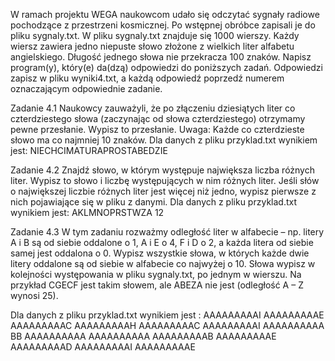 W ramach projektu WEGA naukowcom udało się odczytać sygnały radiowe pochodzące
z przestrzeni kosmicznej. Po wstępnej obróbce zapisali je do pliku sygnaly.txt.
W pliku sygnaly.txt znajduje się 1000 wierszy. Każdy wiersz zawiera jedno niepuste
słowo złożone z wielkich liter alfabetu angielskiego. Długość jednego słowa nie przekracza 100
znaków.
Napisz program(y), który(e) da(dzą) odpowiedzi do poniższych zadań. Odpowiedzi zapisz
w pliku wyniki4.txt, a każdą odpowiedź poprzedź numerem oznaczającym odpowiednie
zadanie. 

Zadanie 4.1
Naukowcy zauważyli, że po złączeniu dziesiątych liter co czterdziestego słowa (zaczynając od
słowa czterdziestego) otrzymamy pewne przesłanie. Wypisz to przesłanie.
Uwaga: Każde co czterdzieste słowo ma co najmniej 10 znaków.
Dla danych z pliku przyklad.txt wynikiem jest:
NIECHCIMATURAPROSTABEDZIE 

Zadanie 4.2
Znajdź słowo, w którym występuje największa liczba różnych liter. Wypisz to słowo i liczbę
występujących w nim różnych liter. Jeśli słów o największej liczbie różnych liter jest więcej
niż jedno, wypisz pierwsze z nich pojawiające się w pliku z danymi.
Dla danych z pliku przyklad.txt wynikiem jest:
AKLMNOPRSTWZA 12

Zadanie 4.3
W tym zadaniu rozważmy odległość liter w alfabecie – np. litery A i B są od siebie oddalone
o 1, A i E o 4, F i D o 2, a każda litera od siebie samej jest oddalona o 0. Wypisz wszystkie
słowa, w których każde dwie litery oddalone są od siebie w alfabecie co najwyżej o 10. Słowa
wypisz w kolejności występowania w pliku sygnaly.txt, po jednym w wierszu.
Na przykład CGECF jest takim słowem, ale ABEZA nie jest (odległość A – Z wynosi 25). 

Dla danych z pliku przyklad.txt wynikiem jest :
AAAAAAAAAI
AAAAAAAAAE
AAAAAAAAAC
AAAAAAAAAH
AAAAAAAAAC
AAAAAAAAAI
AAAAAAAAAA
BB
AAAAAAAAAA
AAAAAAAAAA
AAAAAAAAAB
AAAAAAAAAE
AAAAAAAAAD
AAAAAAAAAI
AAAAAAAAAE 